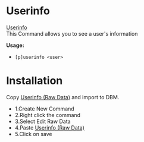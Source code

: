 # Userinfo

[Userinfo](https://raw.githubusercontent.com/Gr3nDy/DBM-RawData/master/Commands/userinfo/userinfo.json)
<br>
This Command allows you to see a user's information

**Usage:**
* `[p]userinfo <user>`

# Installation
Copy [Userinfo (Raw Data)](https://raw.githubusercontent.com/Gr3nDy/DBM-RawData/master/Commands/userinfo/userinfo.json) and import to
DBM.
* 1.Create New Command
* 2.Right click the command
* 3.Select Edit Raw Data
* 4.Paste [Userinfo (Raw Data)](https://raw.githubusercontent.com/Gr3nDy/DBM-RawData/master/Commands/userinfo/userinfo.json)
* 5.Click on save
